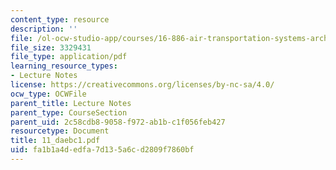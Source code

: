 ```yaml
---
content_type: resource
description: ''
file: /ol-ocw-studio-app/courses/16-886-air-transportation-systems-architecting-spring-2004/fa1b1a4dedfa7d135a6cd2809f7860bf_11_daebc1.pdf
file_size: 3329431
file_type: application/pdf
learning_resource_types:
- Lecture Notes
license: https://creativecommons.org/licenses/by-nc-sa/4.0/
ocw_type: OCWFile
parent_title: Lecture Notes
parent_type: CourseSection
parent_uid: 2c58cdb8-9058-f972-ab1b-c1f056feb427
resourcetype: Document
title: 11_daebc1.pdf
uid: fa1b1a4d-edfa-7d13-5a6c-d2809f7860bf
---
```

